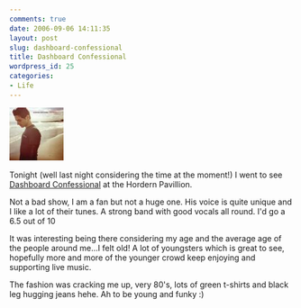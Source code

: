 ```yaml
---
comments: true
date: 2006-09-06 14:11:35
layout: post
slug: dashboard-confessional
title: Dashboard Confessional
wordpress_id: 25
categories:
- Life
---
```





![Dashboard Confessional](/images/uploads/2006/09/6f6eeb2d165f4c7eae2ecfa494f3fd57.thumbnail.jpg)




Tonight (well last night considering the time at the moment!) I went to see [Dashboard Confessional](http://www.dashboardconfessional.com) at the Hordern Pavillion.




Not a bad show, I am a fan but not a huge one. His voice is quite unique and I like a lot of their tunes. A strong band with good vocals all round. I'd go a 6.5 out of 10




It was interesting being there considering my age and the average age of the people around me...I felt old! A lot of youngsters which is great to see, hopefully more and more of the younger crowd keep enjoying and supporting live music.




The fashion was cracking me up, very 80's, lots of green t-shirts and black leg hugging jeans hehe. Ah to be young and funky :)



